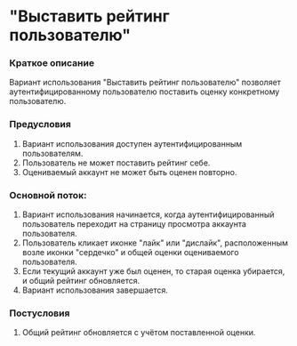# "Выставить рейтинг пользователю"

### Краткое описание

Вариант использования "Выставить рейтинг пользователю" позволяет аутентифицированному пользователю поставить оценку конкретному пользователю.
    
### Предусловия

1. Вариант использования доступен аутентифицированным пользователям. 
2. Пользователь не может поставить рейтинг себе.
3. Оцениваемый аккаунт не может быть оценен повторно.

### Основной поток:

1. Вариант использования начинается, когда аутентифицированный пользователь переходит  на страницу просмотра аккаунта пользователя.
2. Пользователь кликает иконке "лайк" или "дислайк", расположенным возле иконки "сердечко"  и общей оценки оцениваемого пользователя.
3. Если текущий аккаунт уже был оценен, то старая оценка убирается, и общий рейтинг обновляется.
8. Вариант использования завершается.

### Постусловия

1. Общий рейтинг обновляется с учётом поставленной оценки.